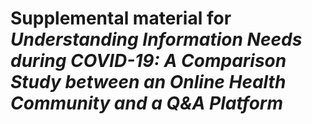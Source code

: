# Supplemental material for *Understanding Information Needs during COVID-19: A Comparison Study between an Online Health Community and a Q&A Platform*

